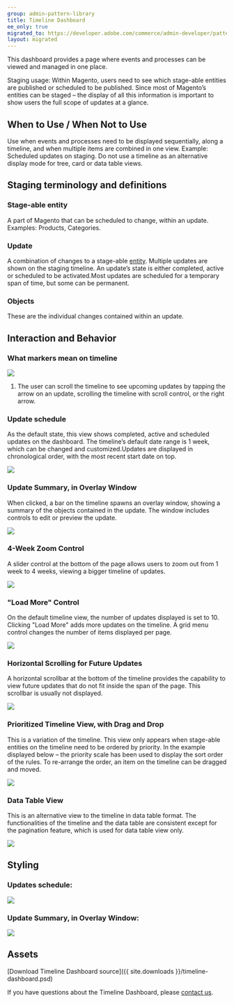 ```yaml
---
group: admin-pattern-library
title: Timeline Dashboard
ee_only: true
migrated_to: https://developer.adobe.com/commerce/admin-developer/pattern-library/staging-patterns/timeline-dashboard/
layout: migrated
---
```

This dashboard provides a page where events and processes can be viewed and managed in one place.

Staging usage: Within Magento, users need to see which stage-able entities are published or scheduled to be published. Since most of Magento’s entities can be staged – the display of all this information is important to show users the full scope of updates at a glance.

## When to Use / When Not to Use

Use when events and processes need to be displayed sequentially, along a timeline, and when multiple items are combined in one view. Example: Scheduled updates on staging.
Do not use a timeline as an alternative display mode for tree, card or data table views.

## Staging terminology and definitions

### Stage-able entity

A part of Magento that can be scheduled to change, within an update. Examples: Products, Categories.

### Update

A combination of changes to a stage-able [entity](https://glossary.magento.com/entity). Multiple updates are shown on the staging timeline. An update’s state is either completed, active or scheduled to be activated.Most updates are scheduled for a temporary span of time, but some can be permanent.

### Objects

These are the individual changes contained within an update.

## Interaction and Behavior

### What markers mean on timeline

![](img/Staging_Dashboard_0006_timeline_notes.jpg)

1. The user can scroll the timeline to see upcoming updates by tapping the arrow on an update, scrolling the timeline with scroll control, or the right arrow.

### Update schedule

As the default state, this view shows completed, active and scheduled updates on the dashboard. The timeline’s default date range is 1 week, which can be changed and customized.Updates are displayed in chronological order, with the most recent start date on top.

![](img/Updates-Scheduled.jpg)

### Update Summary, in Overlay Window

When clicked, a bar on the timeline spawns an overlay window, showing a summary of the objects contained in the update.  The window includes controls to edit or preview the update.

![](img/Timeline-Dashboard-summary.jpg)

### 4-Week Zoom Control

A slider control at the bottom of the page allows users to zoom out from 1 week to 4 weeks, viewing a bigger timeline of updates.

![](img/4-week-zoom.jpg)

### "Load More" Control

On the default timeline view, the number of updates displayed is set to 10. Clicking "Load More" adds more updates on the timeline. A grid menu control changes the number of items displayed per page.

![](img/load-more.jpg)

### Horizontal Scrolling for Future Updates

A horizontal scrollbar at the bottom of the timeline provides the capability to view future updates that do not fit inside the span of the page. This scrollbar is usually not displayed.

![](img/scrolled-to-future.jpg)

### Prioritized Timeline View, with Drag and Drop

This is a variation of the timeline. This view only appears when stage-able entities on the timeline need to be ordered by priority. In the example displayed below – the priority scale has been used to display the sort order of the rules. To re-arrange the order, an item on the timeline can be dragged and moved.

![](img/priority-schedule.jpg)

### Data Table View

This is an alternative view to the timeline in data table format. The functionalities of the timeline and the data table are consistent except for the pagination feature, which is used for data table view only.

![](img/table-view.jpg)

## Styling

### Updates schedule:
![](img/styles/style_staging_dashboard.jpg)

### Update Summary, in Overlay Window:
![](img/styles/style-summary.jpg)

## Assets

[Download Timeline Dashboard source]({{ site.downloads }}/timeline-dashboard.psd)

If you have questions about the Timeline Dashboard, please [contact us](https://magento.com/company/contact-us).

